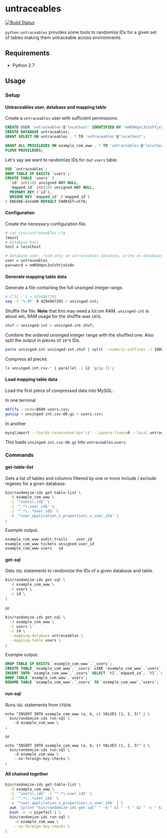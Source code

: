 # untraceables

[![Build Status](https://travis-ci.org/Oefenweb/python-untraceables.svg)](https://travis-ci.org/Oefenweb/python-untraceables)

`python-untraceables` provides some tools to randomize IDs for a given set of tables making them untraceable across environments.

## Requirements

* Python 2.7

## Usage

### Setup

#### Untraceables user, database and mapping table

Create a `untraceables` user with sufficient permissions.

```sql
CREATE USER 'untraceables'@'localhost' IDENTIFIED BY 'mmRXHqnc3zSshYjxSv8n';
CREATE DATABASE untraceables;
GRANT SELECT ON untraceables . * TO 'untraceables'@'localhost';
```

```sql
GRANT ALL PRIVILEGES ON example_com_www . * TO 'untraceables'@'localhost';
FLUSH PRIVILEGES;
```

Let's say we want to randomize IDs for our `users` table.

```sql
USE `untraceables`;
DROP TABLE IF EXISTS `users`;
CREATE TABLE `users` (
  `id` int(10) unsigned NOT NULL,
  `mapped_id` int(10) unsigned NOT NULL,
  PRIMARY KEY (`id`),
  UNIQUE KEY `mapped_id` (`mapped_id`)
) ENGINE=InnoDB DEFAULT CHARSET=utf8;
```

#### Configuration

Create the necessary configuration file.

```sh
# cat /etc/untraceables.cfg
[main]
# Database host
host = localhost

# Database user, read-only on untraceables database, write on databases that need randomized IDs
user = untraceables
password = mmRXHqnc3zSshYjxSv8n
```

#### Generate mapping table data

Generate a file containing the full unsinged integer range.

```sh
# 2^32 - 1 = 4294967295
seq -f '%.0f' 0 4294967295 > unsinged-int;
```

Shuffle the file. **Note** that this may need a lot om RAM. `unsinged-int` is about `40G`, RAM usage for the shuffle was `107G`.

```sh
shuf < unsinged-int > unsinged-int.shuf;
```

Combine the ordered unsinged integer range with the shuffled one. Also split the output in pieces of `10^6` IDs.

```sh
paste unsinged-int unsinged-int.shuf | split --numeric-suffixes -l 1000000 - unsinged-int.csv-;
```

Compress all pieces

```sh
ls unsinged-int.csv-* | parallel -j 12 'gzip {}';
```

#### Load mapping table data

Load the first piece of compressed data into MySQL.

In one terminal

```sh
mkfifo --mode=0600 users.csv;
gunzip < unsinged-int.csv-00.gz > users.csv;
```

In another

```sh
mysqlimport --fields-terminated-by='\t' --ignore-lines=0 --local untraceables users.csv;
```

This loads `unsinged-int.csv-00.gz` into `untraceables`.`users`.

### Commands

#### get-table-list

Gets a list of tables and columns filtered by one or more include / exclude regexes for a given database.

```sh
bin/randomize-ids get-table-list \
  -d example_com_www \
  -i '^users\.id$' \
  -i '^.*\.user_id$' \
  -i '^.*\..*user_id$' \
  -e '^user_application_x_properties\.x_user_id$' \
;
```

Example output.

```sh
example_com_www	audit_trails	user_id
example_com_www	tickets	assigned_user_id
example_com_www	users	id
```

#### get-sql

Gets `SQL` statements to randomize the IDs of a given database and table.

```sh
bin/randomize-ids get-sql \
  -d example_com_www \
  -t users \
  -c id \
;
```

or

```sh
bin/randomize-ids get-sql \
  -d example_com_www \
  -t users \
  -c id \
  --mapping-database untraceables \
  --mapping-table users \
;
```

Example output.

```sql
DROP TABLE IF EXISTS `example_com_www`.`_users`;
CREATE TABLE `example_com_www`.`_users` LIKE `example_com_www`.`users`;
INSERT INTO `example_com_www`.`_users` SELECT `t2`.`mapped_id`, `t1`.`username`, `t1`.`password`, `t1`.`active`, `t1`.`first_name`, `t1`.`last_name`, `t1`.`created`, `t1`.`modified` FROM `example_com_www`.`users` `t1` LEFT JOIN `untraceables`.`users` `t2` ON `t2`.`id` = `t1`.`id`;
DROP TABLE `example_com_www`.`users`;
RENAME TABLE `example_com_www`.`_users` TO `example_com_www`.`users`;
```

#### run-sql

Runs `SQL` statements from `STDIN`.

```
echo "INSERT INTO example_com_www (a, b, c) VALUES (1, 2, 3)" | \
  bin/randomize-ids run-sql \
    -d example_com_www \
;
```

or

```
echo "INSERT INTO example_com_www (a, b, c) VALUES (1, 2, 3)" | \
  bin/randomize-ids run-sql \
    -d example_com_www \
    --no-foreign-key-checks \
;
```

#### All chained together
 
```sh
bin/randomize-ids get-table-list \
  -d example_com_www \
  -i '^users\.id$' -i '^.*\.user_id$' \
  -i '^.*\..*user_id$' \
  -e '^user_application_x_properties\.x_user_id$' | \
  awk '{print "bin/randomize-ids get-sql" " -d " $1 " -t " $2 " -c " $3 " --mapping-table users;" }' | \
  bash -e -o pipefail | \
  bin/randomize-ids run-sql \
    -d example_com_www \
    --no-foreign-key-checks \
;
```
